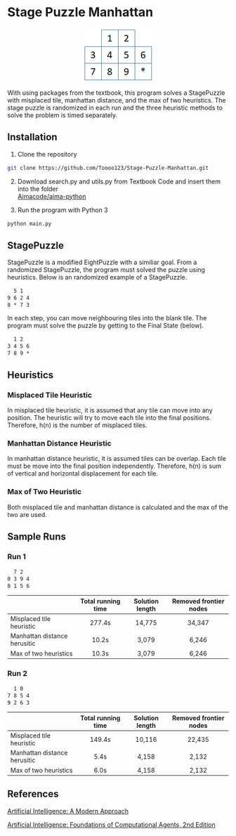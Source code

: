 # Stage Puzzle Manhattan
<p align='center'>
  <img src="images/StagePuzzle.png" >
</p>
With using packages from the textbook, this program solves a StagePuzzle with misplaced tile, manhattan distance, and the max of two heuristics. 
The stage puzzle is randomized in each run and the three heuristic methods to solve the problem is timed separately.

## Installation
1. Clone the repository
```bash
git clone https://github.com/Toooo123/Stage-Puzzle-Manhattan.git
```
2. Download search.py and utils.py from Textbook Code and insert them into the folder </br>
[Aimacode/aima-python](https://github.com/aimacode/aima-python)

3. Run the program with Python 3
```bash
python main.py
```

## StagePuzzle
StagePuzzle is a modified EightPuzzle with a similiar goal.
From a randomized StagePuzzle, the program must solved the puzzle using heuristics.
Below is an randomized example of a StagePuzzle.
```
  5 1
9 6 2 4
8 * 7 3
```
In each step, you can move neighbouring tiles into the blank tile.
The program must solve the puzzle by getting to the Final State (below).
```
  1 2
3 4 5 6
7 8 9 *
```
## Heuristics
### Misplaced Tile Heuristic
In misplaced tile heuristic, it is assumed that any tile can move into any position.
The heuristic will try to move each tile into the final positions.
Therefore, h(n) is the number of misplaced tiles.

### Manhattan Distance Heuristic
In manhattan distance heuristic, it is assumed tiles can be overlap.
Each tile must be move into the final position independently.
Therefore, h(n) is sum of vertical and horizontal displacement for each tile.

### Max of Two Heuristic
Both misplaced tile and manhattan distance is calculated and the max of the two are used.

## Sample Runs
### Run 1
```
  7 2
0 3 9 4 
8 1 5 6
```
|  | Total running time | Solution length | Removed frontier nodes|
|------------------------- | :----------------: | :-------------: | :-------------------: |
| Misplaced tile heuristic | 277.4s | 14,775 | 34,347 |
| Manhattan distance herusitic | 10.2s | 3,079 | 6,246 |
| Max of two heuristics | 10.3s | 3,079 | 6,246 |


### Run 2
```
  1 0
7 8 5 4 
9 2 6 3
```
|  | Total running time | Solution length | Removed frontier nodes|
|------------------------- | :----------------: | :-------------: | :-------------------: |
| Misplaced tile heuristic | 149.4s | 10,116 | 22,435 |
| Manhattan distance herusitic | 5.4s | 4,158 | 2,132 |
| Max of two heuristics | 6.0s | 4,158 | 2,132 |

## References
[Artificial Intelligence: A Modern Approach](http://aima.cs.berkeley.edu/)

[Artificial Intelligence: Foundations of Computational Agents, 2nd Edition](http://artint.info/2e/html/ArtInt2e.html)
